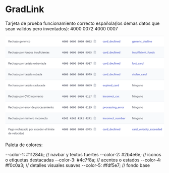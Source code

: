 
# GradLink

Tarjeta de prueba funcionamiento correcto española(los demas datos que sean validos pero inventados):
  4000 0072 4000 0007

![No aceptadas](./stripe-cards.png)

Paleta de colores:

--color-1: #11284b; // navbar y textos fuertes
--color-2: #2b4e6e; // iconos o etiquetas destacadas
--color-3: #4c7f8a; // acentos o estados
--color-4: #f0c0a3; // detalles visuales suaves
--color-5: #fdf5e7; // fondo base

